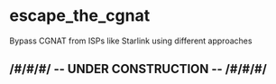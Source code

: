 # escape_the_cgnat

Bypass CGNAT from ISPs like Starlink using different approaches

## /#/#/#/ -- UNDER CONSTRUCTION -- /#/#/#/
